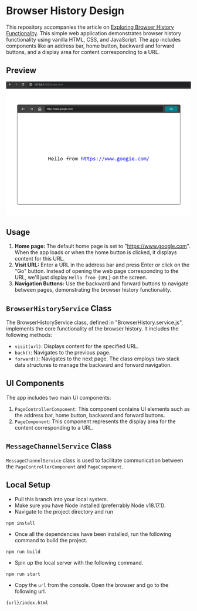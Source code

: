 # Browser History Design
This repository accompanies the article on [Exploring Browser History Functionality](https://javascript.plainenglish.io/exploring-browser-history-functionality-0488f688e9d2).
This simple web application demonstrates browser history functionality using vanilla HTML, CSS, and JavaScript. The app includes components like an address bar, home button, backward and forward buttons, and a display area for content corresponding to a URL.

## Preview
![Preview](./preview.png)

## Usage
1. **Home page:** The default home page is set to "https://www.google.com". When the app loads or when the home button is clicked, it displays content for this URL.
2. **Visit URL:** Enter a URL in the address bar and press Enter or click on the "Go" button. Instead of opening the web page corresponding to the URL, we'll just display `Hello from {URL}` on the screen.
3. **Navigation Buttons:** Use the backward and forward buttons to navigate between pages, demonstrating the browser history functionality.

## `BrowserHistoryService` Class
The BrowserHistoryService class, defined in "BrowserHistory.service.js", implements the core functionality of the browser history. It includes the following methods:
- `visit(url)`: Displays content for the specified URL.
- `back()`: Navigates to the previous page.
- `forward()`: Navigates to the next page.
The class employs two stack data structures to manage the backward and forward navigation.

## UI Components
The app includes two main UI components:
1. `PageControllerComponent`: This component contains UI elements such as the address bar, home button, backward and forward buttons.
2. `PageComponent`: This component represents the display area for the content corresponding to a URL.

## `MessageChannelService` Class
`MessageChannelService` class is used to facilitate communication between the `PageControllerComponent` and `PageComponent`.

## Local Setup
- Pull this branch into your local system.
- Make sure you have Node installed (preferrably Node v18.17.1).
- Navigate to the project directory and run
```
npm install
```
- Once all the dependencies have been installed, run the following command to build the project.
```
npm run build
```
- Spin up the local server with the following command.
```
npm run start
```
- Copy the `url` from the console. Open the browser and go to the following url.
```
{url}/index.html
```
